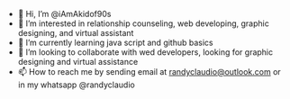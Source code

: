 - 👋 Hi, I’m @iAmAkidof90s
- 👀 I’m interested in relationship counseling, web developing, graphic designing, and virtual assistant
- 🌱 I’m currently learning java script and github basics
- 💞️ I’m looking to collaborate with wed developers, looking for graphic designing and virtual assistance 
- 📫 How to reach me by sending email at randyclaudio@outlook.com or in my whatsapp @randyclaudio